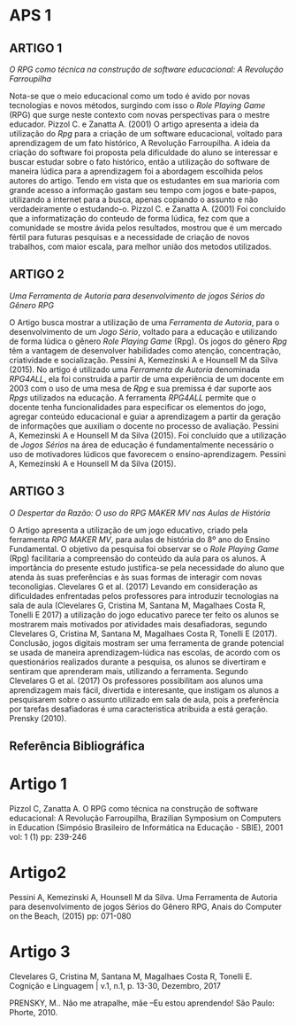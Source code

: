 # APS 1

## ARTIGO 1

*O RPG como técnica na construção de software educacional: A Revolução Farroupilha*

Nota-se que o meio educacional como um todo é avido por novas tecnologias e novos métodos, surgindo com isso o *Role Playing Game* (RPG) que surge neste contexto com novas perspectivas para o mestre educador. Pizzol C. e Zanatta A. (2001)
O artigo apresenta a ideia da utilização do *Rpg* para a criação de um software educacional, voltado para aprendizagem de um fato histórico, A Revolução Farroupilha.
A ideia da criação do software foi proposta pela dificuldade do aluno se interessar e buscar estudar sobre o fato histórico, então a utilização do software de maneira lúdica para a aprendizagem foi a abordagem escolhida pelos autores do artigo. Tendo em vista que os estudantes em sua marioria com grande acesso a informação gastam seu tempo com jogos e bate-papos, utilizando a internet para a busca, apenas copiando o assunto e não verdadeiramente o estudando-o. Pizzol C. e Zanatta A. (2001)
Foi concluído que a informatização do conteudo de forma lúdica, fez com que a comunidade se mostre ávida pelos resultados, mostrou que é um mercado fértil para futuras pesquisas e a necessidade de criação de novos trabalhos, com maior escala, para melhor união dos metodos utilizados. 


## ARTIGO 2

*Uma Ferramenta de Autoria para desenvolvimento de jogos Sérios do Gênero RPG*

O Artigo busca mostrar a utilização de uma *Ferramenta de Autoria*, para o desenvolvimento de um *Jogo Sério*, voltado para a educação e utilizando de forma lúdica o gênero *Role Playing Game* (Rpg).
Os jogos do gênero *Rpg* têm a vantagem de desenvolver habilidades como atenção, concentração, criatividade e socialização. Pessini A, Kemezinski A e Hounsell M da Silva (2015).
No artigo é utilizado uma *Ferramenta de Autoria* denominada *RPG4ALL*, ela foi construida a partir de uma experiência de um docente em 2003 com o uso de uma mesa de *Rpg* e sua premissa é dar suporte aos *Rpgs* utilizados na educação.
A ferramenta *RPG4ALL* permite que o docente tenha funcionalidades para especificar os elementos do jogo, agregar conteúdo educacional e guiar a aprendizagem a partir da geração de informações que auxiliam o docente no processo de avaliação. Pessini A, Kemezinski A e Hounsell M da Silva (2015).
Foi concluído que a utilização de *Jogos Sérios* na área de educação é fundamentalmente necessário o uso de motivadores lúdicos que favorecem o ensino-aprendizagem. Pessini A, Kemezinski A e Hounsell M da Silva (2015).


## ARTIGO 3
*O Despertar da Razão: O uso do RPG MAKER MV nas Aulas de História*

O Artigo apresenta a utilização de um jogo educativo, criado pela ferramenta *RPG MAKER MV*, para aulas de história do 8º ano do Ensino Fundamental. O objetivo da pesquisa foi observar se o *Role Playing Game* (Rpg) facilitaria a compreensão do conteúdo da aula para os alunos. A importância do presente estudo justifica-se pela necessidade do aluno que atenda às suas preferências e às suas formas de interagir com novas teconoligias. Clevelares G et al. (2017)
Levando em consideração as dificuldades enfrentadas pelos professores para introduzir tecnologias na sala de aula (Clevelares G, Cristina M, Santana M, Magalhaes Costa R, Tonelli E 2017) a utilização do jogo educativo parece ter feito os alunos se mostrarem mais motivados por atividades mais desafiadoras, segundo Clevelares G, Cristina M, Santana M, Magalhaes Costa R, Tonelli E (2017).
Conclusão, jogos digitais mostram ser uma ferramenta de grande potencial se usada de maneira aprendizagem-lúdica nas escolas, de acordo com os questionários realizados durante a pesquisa, os alunos se divertiram e sentiram que aprenderam mais, utilizando a ferramenta. Segundo Clevelares G et al. (2017)
Os professores possibilitam aos alunos uma aprendizagem mais fácil, divertida e interesante, que instigam os alunos a pesquisarem sobre o assunto utilizado em sala de aula, pois a preferência por tarefas desafiadoras é uma caracteristica atribuida a está geração. Prensky (2010).



## Referência Bibliográfica

# Artigo 1

Pizzol C, Zanatta A. O RPG como técnica na construção de software educacional: A Revolução Farroupilha, Brazilian Symposium on Computers in Education (Simpósio Brasileiro de Informática na Educação - SBIE), 2001 vol: 1 (1) pp: 239-246

# Artigo2

Pessini A, Kemezinski A, Hounsell M da Silva. Uma Ferramenta de Autoria para desenvolvimento de jogos Sérios do Gênero RPG, Anais do Computer on the Beach, (2015) pp: 071-080

# Artigo 3

Clevelares G, Cristina M, Santana M, Magalhaes Costa R, Tonelli E. Cognição e Linguagem | v.1, n.1, p. 13-30, Dezembro, 2017

PRENSKY, M.. Não me atrapalhe, mãe –Eu estou aprendendo! São Paulo: Phorte, 2010.
